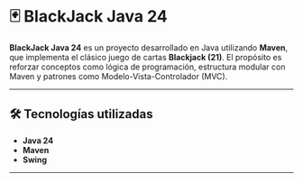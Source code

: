 # 🃏 BlackJack Java 24

**BlackJack Java 24** es un proyecto desarrollado en Java utilizando **Maven**, que implementa el clásico juego de cartas **Blackjack (21)**. El propósito es reforzar conceptos como lógica de programación, estructura modular con Maven y patrones como Modelo-Vista-Controlador (MVC).

---

## 🛠️ Tecnologías utilizadas

- **Java 24**
- **Maven**
- **Swing**

---
